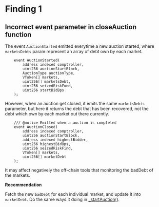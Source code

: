 # Finding 1

## Incorrect event parameter in closeAuction function


The event `AuctionStarted` emitted everytime a new auction started, where `marketsDebts` param represent an array of debt own by each market. 

```solidity
    event AuctionStarted(
        address indexed comptroller,
        uint256 auctionStartBlock,
        AuctionType auctionType,
        VToken[] markets,
        uint256[] marketsDebt,
        uint256 seizedRiskFund,
        uint256 startBidBps
    );
```

However, when an auction get closed, it emits the same `marketsDebts` parameter, but here it returns the debt that has been recovered, not the debt which own by each market out there currently.

```solidity
    /// @notice Emitted when a auction is completed
    event AuctionClosed(
        address indexed comptroller,
        uint256 auctionStartBlock,
        address indexed highestBidder,
        uint256 highestBidBps,
        uint256 seizedRiskFind,
        VToken[] markets,
        uint256[] marketDebt
    );
```

It may affect negatively the off-chain tools that monitoring the badDebt of the markets. 

**Recommendation**

Fetch the new `badDebt` for each individual market, and update it into `marketDebt`. Do the same ways it doing in [_startAuction()](https://github.com/code-423n4/2023-05-venus/blob/8be784ed9752b80e6f1b8b781e2e6251748d0d7e/contracts/Shortfall/Shortfall.sol#L389C29-L399).
